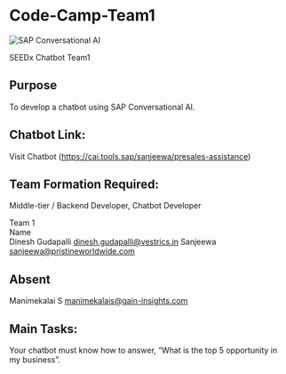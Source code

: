 # Code-Camp-Team1

![SAP Conversational AI](https://i.imgur.com/mKxXnBu.png)

SEEDx Chatbot Team1

## Purpose
To develop a chatbot using SAP Conversational AI.

## Chatbot Link: 
 Visit Chatbot (https://cai.tools.sap/sanjeewa/presales-assistance)

## Team Formation Required: 
Middle-tier / Backend Developer, Chatbot Developer

Team 1				
Name	
Dinesh Gudapalli	dinesh.gudapalli@vestrics.in
Sanjeewa	sanjeewa@pristineworldwide.com

## Absent
Manimekalai S	manimekalais@gain-insights.com


## Main Tasks: 
Your chatbot must know how to answer, “What is the top 5 opportunity in my business”.




